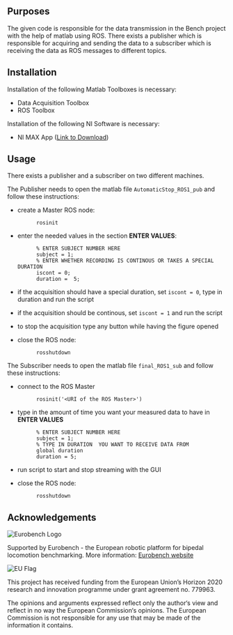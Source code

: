 ﻿## Purposes

The given code is responsible for the data transmission in the Bench project with the help of matlab using ROS.
There exists a publisher which is responsible for acquiring and sending the data to a subscriber which is receiving the data as ROS messages to different topics.

## Installation

Installation of the following Matlab Toolboxes is necessary:

+ Data Acquisition Toolbox
+ ROS Toolbox

Installation of the following NI Software is necessary:

+ NI MAX App ([Link to Download])

[Link to Download]: https://www.ni.com/de-de/support/downloads/drivers/download.ni-daqmx.html#288283

## Usage

There exists a publisher and a subscriber on two different machines.

The Publisher needs to open the matlab file `AutomaticStop_ROS1_pub`  and follow these instructions:

+ create a Master ROS node:

			rosinit


+ enter the needed values in the section **ENTER VALUES**:

			% ENTER SUBJECT NUMBER HERE
			subject = 1;
			% ENTER WHETHER RECORDING IS CONTINOUS OR TAKES A SPECIAL DURATION
			iscont = 0;
			duration =  5;

+ if the acquisition should have a special duration, set `iscont = 0`, type in duration and run the script

+ if the acquisition should be continous, set `iscont = 1` and run the script

+ to stop the acquisition type any button while having the figure opened

+ close the ROS node:

			rosshutdown


 The Subscriber needs to open the matlab file `final_ROS1_sub` and follow these instructions:

+ connect to the ROS Master

			rosinit('<URI of the ROS Master>')


+ type in the amount of time you want your measured data to have in **ENTER VALUES**

			% ENTER SUBJECT NUMBER HERE
			subject = 1;
			% TYPE IN DURATION  YOU WANT TO RECEIVE DATA FROM
			global duration
			duration = 5;


+ run script to start and stop streaming with the GUI

+ close the ROS node:

			rosshutdown

## Acknowledgements
![Eurobench Logo](http://eurobench2020.eu/wp-content/uploads/2018/06/cropped-logoweb.png)
     

Supported by Eurobench - the European robotic platform for bipedal locomotion benchmarking.
More information: [Eurobench website][eurobench_website]

![EU Flag](http://eurobench2020.eu/wp-content/uploads/2018/02/euflag.png)

This project has received funding from the European Union’s Horizon 2020
research and innovation programme under grant agreement no. 779963.

The opinions and arguments expressed reflect only the author‘s view and
reflect in no way the European Commission‘s opinions.
The European Commission is not responsible for any use that may be made
of the information it contains.

[eurobench_logo]: http://eurobench2020.eu/wp-content/uploads/2018/06/cropped-logoweb.png
[eurobench_website]: http://eurobench2020.eu "Go to website"


